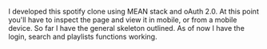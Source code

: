 I developed this spotify clone using MEAN stack and oAuth 2.0. At this point you'll have to inspect the page and view it in 
mobile, or from a mobile device. So far I have the general skeleton outlined. As of now I have the login, search and playlists
functions working. 
